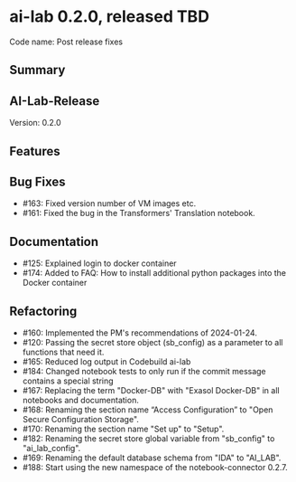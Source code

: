# ai-lab 0.2.0, released TBD

Code name: Post release fixes

## Summary


## AI-Lab-Release

Version: 0.2.0

## Features

## Bug Fixes

* #163: Fixed version number of VM images etc.
* #161: Fixed the bug in the Transformers' Translation notebook.

## Documentation

* #125: Explained login to docker container
* #174: Added to FAQ: How to install additional python packages into the Docker container

## Refactoring

* #160: Implemented the PM's recommendations of 2024-01-24.
* #120: Passing the secret store object (sb_config) as a parameter to all functions that need it.
* #165: Reduced log output in Codebuild ai-lab
* #184: Changed notebook tests to only run if the commit message contains a special string
* #167: Replacing the term "Docker-DB" with "Exasol Docker-DB" in all notebooks and documentation.
* #168: Renaming the section name “Access Configuration” to "Open Secure Configuration Storage".
* #170: Renaming the section name "Set up" to "Setup".
* #182: Renaming the secret store global variable from "sb_config" to "ai_lab_config".
* #169: Renaming the default database schema from "IDA" to "AI_LAB".
* #188: Start using the new namespace of the notebook-connector 0.2.7.
